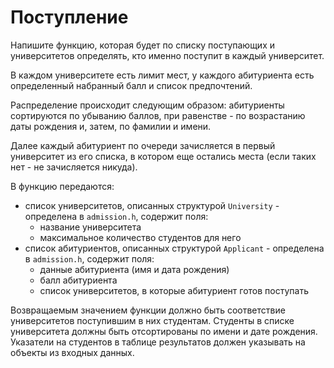# Поступление

Напишите функцию, которая будет по списку поступающих и университетов определять, кто именно поступит в каждый университет.

В каждом университете есть лимит мест, у каждого абитуриента есть определенный набранный балл и список предпочтений.

Распределение происходит следующим образом: абитуриенты сортируются по убыванию баллов, при равенстве - по возрастанию даты рождения и, затем, по фамилии и имени.

Далее каждый абитуриент по очереди зачисляется в первый университет из его списка, в котором еще остались места (если таких нет - не зачисляется никуда).

В функцию передаются:

 - список университетов, описанных структурой `University` - определена в `admission.h`, содержит поля:
   - название университета
   - максимальное количество студентов для него
 - список абитуриентов, описанных структурой `Applicant` - определена в `admission.h`, содержит поля:
   - данные абитуриента (имя и дата рождения)
   - балл абитуриента
   - список университетов, в которые абитуриент готов поступать
  
Возвращаемым значением функции должно быть соответствие университетов поступившим в них студентам.
Студенты в списке университета должны быть отсортированы по имени и дате рождения.
Указатели на студентов в таблице результатов должен указывать на объекты из входных данных.
